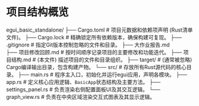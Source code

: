 # 项目结构概览

egui_basic_standalone/
├── Cargo.toml          # 项目元数据和依赖项声明 (Rust清单文件)。
├── Cargo.lock          # 精确锁定所有依赖版本，确保构建可复现。
├── .gitignore          # 指定Git版本控制忽略的文件和目录。
├── 大作业报告.md       
├── 项目修改回顾.md     # 按时间顺序记录项目的主要修改和功能迭代。
├── 项目结构.md         # (本文件) 描述项目的文件和目录组织。
├── target/             # (通常被忽略) Cargo编译输出目录，包含构建产物。
└── src/                # 存放所有Rust源代码的核心目录。
    ├── main.rs         # 程序主入口，初始化并运行egui应用，声明各模块。
    ├── app.rs          # 定义核心应用逻辑、`BasicApp`状态结构及主要方法。
    ├── settings_panel.rs # 负责渲染右侧配置面板UI及其交互逻辑。
    └── graph_view.rs   # 负责在中央区域渲染交互式图表及其显示逻辑。